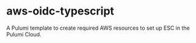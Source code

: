 # aws-oidc-typescript
A Pulumi template to create required AWS resources to set up ESC in the Pulumi Cloud.

